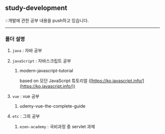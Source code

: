 ## study-development 

💡개발에 관한 공부 내용을 push하고 있습니다.

---

### 폴더 설명

1. `java` : 자바 공부
2. `javaScript` : 자바스크립트 공부
    1. modern-javascript-tutorial
        
        based on 모던 JavaScript 튜토리얼 ([https://ko.javascript.info/](https://ko.javascript.info/))
        
3. `vue` : vue 공부
    1. udemy-vue-the-complete-guide
4. `etc` : 그외 공부
    1. `ezen-academy` : 국비과정 중 servlet 과제